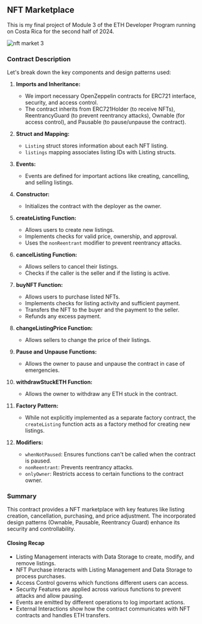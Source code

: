 ## NFT Marketplace ##
This is my final project of Module 3 of the ETH Developer Program running on Costa Rica for the second half of 2024.

![nft market 3](https://github.com/user-attachments/assets/a60c714d-820e-49ee-a66e-6251b327db02)

### Contract Description ###

Let's break down the key components and design patterns used:

1. **Imports and Inheritance:**
   - We import necessary OpenZeppelin contracts for ERC721 interface, security, and access control.
   - The contract inherits from ERC721Holder (to receive NFTs), ReentrancyGuard (to prevent reentrancy attacks), Ownable (for access control), and Pausable (to pause/unpause the contract).

2. **Struct and Mapping:**
   - `Listing` struct stores information about each NFT listing.
   - `listings` mapping associates listing IDs with Listing structs.

3. **Events:**
   - Events are defined for important actions like creating, cancelling, and selling listings.

4. **Constructor:**
   - Initializes the contract with the deployer as the owner.

5. **createListing Function:**
   - Allows users to create new listings.
   - Implements checks for valid price, ownership, and approval.
   - Uses the `nonReentrant` modifier to prevent reentrancy attacks.

6. **cancelListing Function:**
   - Allows sellers to cancel their listings.
   - Checks if the caller is the seller and if the listing is active.

7. **buyNFT Function:**
   - Allows users to purchase listed NFTs.
   - Implements checks for listing activity and sufficient payment.
   - Transfers the NFT to the buyer and the payment to the seller.
   - Refunds any excess payment.

8. **changeListingPrice Function:**
   - Allows sellers to change the price of their listings.

9. **Pause and Unpause Functions:**
   - Allows the owner to pause and unpause the contract in case of emergencies.

10. **withdrawStuckETH Function:**
    - Allows the owner to withdraw any ETH stuck in the contract.

11. **Factory Pattern:**
    - While not explicitly implemented as a separate factory contract, the `createListing` function acts as a factory method for creating new listings.

12. **Modifiers:**
    - `whenNotPaused`: Ensures functions can't be called when the contract is paused.
    - `nonReentrant`: Prevents reentrancy attacks.
    - `onlyOwner`: Restricts access to certain functions to the contract owner.

### Summary ###
This contract provides a NFT marketplace with key features like listing creation, cancellation, purchasing, and price adjustment. 
The incorporated design patterns (Ownable, Pausable, Reentrancy Guard) enhance its security and controllability.

#### Closing Recap ####

- Listing Management interacts with Data Storage to create, modify, and remove listings.
- NFT Purchase interacts with Listing Management and Data Storage to process purchases.
- Access Control governs which functions different users can access.
- Security Features are applied across various functions to prevent attacks and allow pausing.
- Events are emitted by different operations to log important actions.
- External Interactions show how the contract communicates with NFT contracts and handles ETH transfers.
